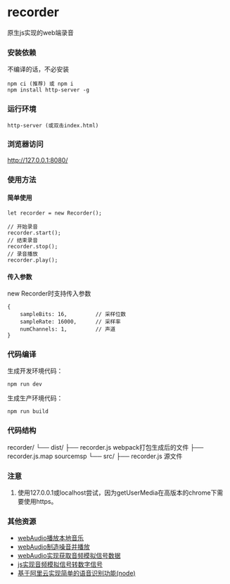 # recorder
原生js实现的web端录音

### 安装依赖
不编译的话，不必安装
```
npm ci (推荐) 或 npm i
npm install http-server -g
```

### 运行环境
```
http-server (或双击index.html)
```
### 浏览器访问
http://127.0.0.1:8080/

### 使用方法
#### 简单使用
```
let recorder = new Recorder();

// 开始录音
recorder.start();
// 结束录音
recorder.stop();
// 录音播放
recorder.play();
```

#### 传入参数
new Recorder时支持传入参数
```
{
    sampleBits: 16,         // 采样位数
    sampleRate: 16000,      // 采样率
    numChannels: 1,         // 声道
}
```

### 代码编译
生成开发环境代码：
```
npm run dev
```

生成生产环境代码：
```
npm run build
```

### 代码结构
recorder/
└── dist/
    ├── recorder.js         webpack打包生成后的文件
    ├── recorder.js.map     sourcemsp
└── src/
    ├── recorder.js         源文件

### 注意

1. 使用127.0.0.1或localhost尝试，因为getUserMedia在高版本的chrome下需要使用https。

### 其他资源

+ [webAudio播放本地音乐](https://github.com/2fps/demo/tree/master/view/2019/04/webAudio%E6%92%AD%E6%94%BE%E6%9C%AC%E5%9C%B0%E9%9F%B3%E4%B9%90)
+ [webAudio制造噪音并播放](https://github.com/2fps/demo/tree/master/view/2019/04/webAudio%E5%88%B6%E9%80%A0%E5%99%AA%E9%9F%B3%E5%B9%B6%E6%92%AD%E6%94%BE)
+ [webAudio实现获取音频模拟信号数据](https://github.com/2fps/demo/tree/master/view/2019/04/webAudio%E5%AE%9E%E7%8E%B0%E8%8E%B7%E5%8F%96%E9%9F%B3%E9%A2%91%E6%A8%A1%E6%8B%9F%E4%BF%A1%E5%8F%B7%E6%95%B0%E6%8D%AE)
+ [js实现音频模拟信号转数字信号](https://github.com/2fps/demo/tree/master/view/2019/04/js%E5%AE%9E%E7%8E%B0%E9%9F%B3%E9%A2%91%E6%A8%A1%E6%8B%9F%E4%BF%A1%E5%8F%B7%E8%BD%AC%E6%95%B0%E5%AD%97%E4%BF%A1%E5%8F%B7)
+ [基于阿里云实现简单的语音识别功能(node)](https://github.com/2fps/demo/tree/master/view/2019/01/%E5%9F%BA%E4%BA%8E%E9%98%BF%E9%87%8C%E4%BA%91%E5%AE%9E%E7%8E%B0%E7%AE%80%E5%8D%95%E7%9A%84%E8%AF%AD%E9%9F%B3%E8%AF%86%E5%88%AB%E5%8A%9F%E8%83%BD(node))